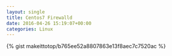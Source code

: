 ```yaml
---
layout: single                                                                                                              
title: Centos7 Firewalld                                                                                                                        
date: 2016-04-26 15:19:07+00:00                                                                                                                        
categories: Linux                                                                                                                
---                                                                                                                              
```


{% gist makeittotop/b765ee52a8807863e13f8aec7c7520ac %}                                                                                                           

